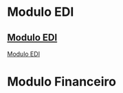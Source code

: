 <!-- TITLE: Home -->
<!-- SUBTITLE: Documentação referente a o sistema ESL e seus processos -->

# Modulo EDI
## <a href="https://eslwiki.herokuapp.com/edi#edi">Modulo EDI</a>
<a href="https://eslwiki.herokuapp.com/edi#edi">Modulo EDI</a>
# Modulo Financeiro